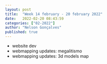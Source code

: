 ```yaml
---
layout: post
title:  "Week 14 february - 20 february 2022"
date:   2022-02-20 08:43:59
categories: ["02-2022"]
author: "Nelson Gonçalves"
published: true
---
```


* website dev
* webmapping updates: megalitismo
* webmapping updates: 3d models map
